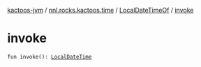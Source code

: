 [kactoos-jvm](../../index.md) / [nnl.rocks.kactoos.time](../index.md) / [LocalDateTimeOf](index.md) / [invoke](./invoke.md)

# invoke

`fun invoke(): `[`LocalDateTime`](http://docs.oracle.com/javase/8/docs/api/java/time/LocalDateTime.html)